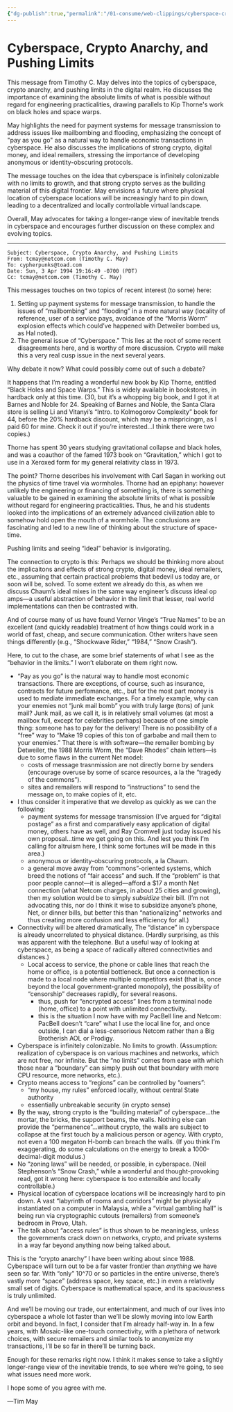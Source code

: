 ```yaml
---
{"dg-publish":true,"permalink":"/01-consume/web-clippings/cyberspace-crypto-anarchy-and-pushing-limits/","title":"Cyberspace, Crypto Anarchy, and Pushing Limits"}
---
```


# Cyberspace, Crypto Anarchy, and Pushing Limits

This message from Timothy C. May delves into the topics of cyberspace, crypto anarchy, and pushing limits in the digital realm. He discusses the importance of examining the absolute limits of what is possible without regard for engineering practicalities, drawing parallels to Kip Thorne's work on black holes and space warps.

May highlights the need for payment systems for message transmission to address issues like mailbombing and flooding, emphasizing the concept of "pay as you go" as a natural way to handle economic transactions in cyberspace. He also discusses the implications of strong crypto, digital money, and ideal remailers, stressing the importance of developing anonymous or identity-obscuring protocols.

The message touches on the idea that cyberspace is infinitely colonizable with no limits to growth, and that strong crypto serves as the building material of this digital frontier. May envisions a future where physical location of cyberspace locations will be increasingly hard to pin down, leading to a decentralized and locally controllable virtual landscape.

Overall, May advocates for taking a longer-range view of inevitable trends in cyberspace and encourages further discussion on these complex and evolving topics.

---

```
Subject: Cyberspace, Crypto Anarchy, and Pushing Limits
From: tcmay@netcom.com (Timothy C. May)
To: cypherpunks@toad.com
Date: Sun, 3 Apr 1994 19:16:49 -0700 (PDT)
Cc: tcmay@netcom.com (Timothy C. May)
```

This messages touches on two topics of recent interest (to some) here:

1. Setting up payment systems for message transmission, to handle the issues of “mailbombing” and “flooding” in a more natural way (locality of reference, user of a service pays, avoidance of the “Morris Worm” explosion effects which could’ve happened with Detweiler bombed us, as Hal noted).
2. The general issue of “Cyberspace.” This lies at the root of some recent disagreements here, and is worthy of more discussion. Crypto will make this a very real cusp issue in the next several years.

Why debate it now? What could possibly come out of such a debate?

It happens that I’m reading a wonderful new book by Kip Thorne, entitled “Black Holes and Space Warps.” This is widely available in bookstores, in hardback only at this time. (30, but it’s a whopping big book, and I got it at Barnes and Noble for 24\. Speaking of Barnes and Noble, the Santa Clara store is selling Li and Vitanyi’s “Intro. to Kolmogorov Complexity” book for 44, before the 20% hardback discount, which may be a mispricingm, as I paid 60 for mine. Check it out if you’re interested…I think there were two copies.)

Thorne has spent 30 years studying gravitational collapse and black holes, and was a coauthor of the famed 1973 book on “Gravitation,” which I got to use in a Xeroxed form for my general relativity class in 1973.

The point? Thorne describes his involvement with Carl Sagan in working out the physics of time travel via wormholes. Thorne had an epiphany: however unlikely the engineering or financing of something is, there is something valuable to be gained in examining the absolute limits of what is possible without regard for engineering practicalities. Thus, he and his students looked into the implications of an extremely advanced civilization able to somehow hold open the mouth of a wormhole. The conclusions are fascinating and led to a new line of thinking about the structure of space-time.

Pushing limits and seeing “ideal” behavior is invigorating.

The connection to crypto is this: Perhaps we should be thinking more about the implicaitons and effects of strong crypto, digital money, ideal remailers, etc., assuming that certain practical problems that bedevil us today are, or soon will be, solved. To some extent we already do this, as when we discuss Chaum’s ideal mixes in the same way engineer’s discuss ideal op amps—a useful abstraction of behavior in the limit that lesser, real world implementations can then be contrasted with.

And of course many of us have found Vernor Vinge’s “True Names” to be an excellent (and quickly readable) treatment of how things could work in a world of fast, cheap, and secure communication. Other writers have seen things differently (e.g., “Shockwave Rider,” “1984,” “Snow Crash”).

Here, to cut to the chase, are some brief statements of what I see as the “behavior in the limits.” I won’t elaborate on them right now.

- “Pay as you go” is the natural way to handle most economic transactions. There are exceptions, of course, such as insurance, contracts for future perfomance, etc., but for the most part money is used to mediate immediate exchanges. For a timely example, why can your enemies not “junk mail bomb” you with truly large (tons) of junk mail? Junk mail, as we call it, is in relatively small volumes (at most a mailbox full, except for celebrities perhaps) because of one simple thing: someone has to pay for the delivery! There is no possibility of a “free” way to “Make 19 copies of this ton of garbabe and mail them to your enemies.” That there is with software—the remailer bombing by Detweiler, the 1988 Morris Worm, the “Dave Rhodes” chain letters—is due to some flaws in the current Net model:
	- costs of message trasnmission are not directly borne by senders (encourage overuse by some of scarce resources, a la the “tragedy of the commons”).
	- sites and remailers will respond to “instructions” to send the message on, to make copies of it, etc.
- I thus consider it imperative that we develop as quickly as we can the following:
	- payment systems for message transmission (I’ve argued for “digital postage” as a first and comparatively easy application of digital money, others have as well, and Ray Cromwell just today issued his own proposal…time we get going on this. And lest you think I’m calling for altruism here, I think some fortunes will be made in this area.)
	- anonymous or identity-obscuring protocols, a la Chaum.
	- a general move away from “commons”-oriented systems, which breed the notions of “fair access” and such. If the “problem” is that poor people cannot—it is alleged—afford a $17 a month Net connection (what Netcom charges, in about 25 cities and growing), then my solution would be to simply *subsidize* their bill. (I’m not advocating this, nor do I think it wise to subsidize anyone’s phone, Net, or dinner bills, but better this than “nationalizing” networks and thus creating more confusion and less efficiency for all.)
- Connectivity will be altered dramatically, The “distance” in cyberspace is already uncorrelated to physical distance. (Hardly surprising, as this was apparent with the telephone. But a useful way of looking at cyberspace, as being a space of radically altered connectivities and distances.)
	- Local access to service, the phone or cable lines that reach the home or office, is a potential bottleneck. But once a connection is made to a local node where multiple competitors exist (that is, once beyond the local government-granted monopoly), the possibility of “censorship” decreases rapidly, for several reasons.
		- thus, push for “encrypted access” lines from a terminal node (home, office) to a point with unlimited connectivity.
		- this is the situation I now have with my PacBell line and Netcom: PacBell doesn’t “care” what I use the local line for, and once outside, I can dial a less-censorious Netcom rather than a Big Brotherish AOL or Prodigy.
- Cyberspace is infinitely colonizable. No limits to growth. (Assumption: realization of cyberspace is on various machines and networks, which are not free, nor infinite. But the “no limits” comes from ease with which those near a “boundary” can simply push out that boundary with more CPU resource, more networks, etc.).
- Crypto means access to “regions” can be controlled by “owners”:
	- “my house, my rules” enforced locally, without central State authority
	- essentially unbreakable security (in crypto sense)
- By the way, strong crypto is the “building material” of cyberspace…the mortar, the bricks, the support beams, the walls. Nothing else can provide the “permanence”…without crypto, the walls are subject to collapse at the first touch by a malicious person or agency. With crypto, not even a 100 megaton H-bomb can breach the walls.
	(If you think I’m exaggerating, do some calculations on the energy to break a 1000-decimal-digit modulus.)
- No “zoning laws” will be needed, or possible, in cyberspace. (Neil Stephenson’s “Snow Crash,” while a wonderful and thought-provoking read, got it wrong here: cyberspace is too extensible and locally controllable.)
- Physical location of cyberspace locations will be increasingly hard to pin down. A vast “labyrinth of rooms and corridors” might be physically instantiated on a computer in Malaysia, while a “virtual gambling hall” is being run via cryptographic cutouts (remailers) from someone’s bedroom in Provo, Utah.
- The talk about “access rules” is thus shown to be meaningless, unless the governments crack down on networks, crypto, and private systems in a way far beyond anything now being talked about.

This is the “crypto anarchy” I have been writing about since 1988. Cyberspace will turn out to be a far vaster frontier than *anything* we have seen so far. With “only” 10^70 or so particles in the entire universe, there’s vastly more “space” (address space, key space, etc.) in even a relatively small set of digits. Cyberspace is mathematical space, and its spaciousness is truly unlimited.

And we’ll be moving our trade, our entertainment, and much of our lives into cyberspace a whole lot faster than we’ll be slowly moving into low Earth orbit and beyond. In fact, I consider that I’m already half-way in. In a few years, with Mosaic-like one-touch connectivity, with a plethora of network choices, with secure remailers and similar tools to anonymize my transactions, I’ll be so far in there’ll be turning back.

Enough for these remarks right now. I think it makes sense to take a slightly longer-range view of the inevitable trends, to see where we’re going, to see what issues need more work.

I hope some of you agree with me.

—Tim May



